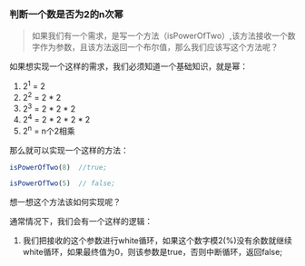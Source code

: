 ### 判断一个数是否为2的n次幂

> 如果我们有一个需求，是写一个方法（isPowerOfTwo）,该方法接收一个数字作为参数，且该方法返回一个布尔值，那么我们应该写这个方法呢？

如果想实现一个这样的需求，我们必须知道一个基础知识，就是幂：

1.  2<sup>1</sup> = 2
2.  2<sup>2</sup> = 2 * 2
3.  2<sup>3</sup> = 2 * 2 * 2
4.  2<sup>4</sup> = 2 * 2 * 2 * 2
5.  2<sup>n</sup> = n个2相乘

那么就可以实现一个这样的方法：

```javascript
isPowerOfTwo(8)  //true;

isPowerOfTwo(5)  // false;
```

想一想这个方法该如何实现呢？

通常情况下，我们会有一个这样的逻辑：

1. 我们把接收的这个参数进行white循环，如果这个数字模2(%)没有余数就继续white循环，如果最终值为0，则该参数是true，否则中断循环，返回false;